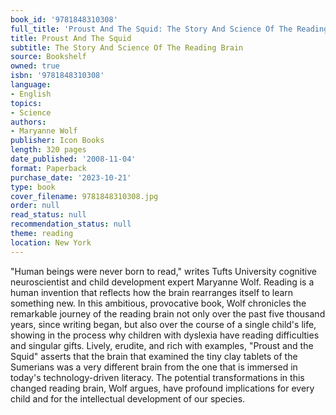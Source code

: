 ```yaml
---
book_id: '9781848310308'
full_title: 'Proust And The Squid: The Story And Science Of The Reading Brain'
title: Proust And The Squid
subtitle: The Story And Science Of The Reading Brain
source: Bookshelf
owned: true
isbn: '9781848310308'
language:
- English
topics:
- Science
authors:
- Maryanne Wolf
publisher: Icon Books
length: 320 pages
date_published: '2008-11-04'
format: Paperback
purchase_date: '2023-10-21'
type: book
cover_filename: 9781848310308.jpg
order: null
read_status: null
recommendation_status: null
theme: reading
location: New York
---
```

"Human beings were never born to read," writes Tufts University cognitive neuroscientist and child development expert Maryanne Wolf. Reading is a human invention that reflects how the brain rearranges itself to learn something new. In this ambitious, provocative book, Wolf chronicles the remarkable journey of the reading brain not only over the past five thousand years, since writing began, but also over the course of a single child's life, showing in the process why children with dyslexia have reading difficulties and singular gifts.
Lively, erudite, and rich with examples, "Proust and the Squid" asserts that the brain that examined the tiny clay tablets of the Sumerians was a very different brain from the one that is immersed in today's technology-driven literacy. The potential transformations in this changed reading brain, Wolf argues, have profound implications for every child and for the intellectual development of our species.
